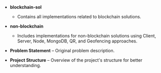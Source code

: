 - **blockchain-sol**  
  - Contains all implementations related to blockchain solutions.  

- **non-blockchain**  
  - Includes implementations for non-blockchain solutions using Client, Server, Node, MongoDB, QR, and Geofencing approaches.  

- **Problem Statement** – Original problem description.  

- **Project Structure** – Overview of the project's structure for better understanding.